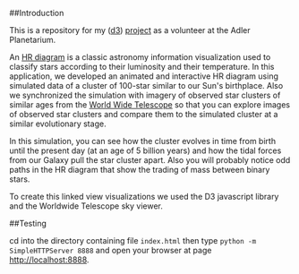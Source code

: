 ##Introduction

This is a repository for my (<a href="http://d3js.org/" target="_blank">d3</a>) <a href="http://svl.adlerplanetarium.org/opencluster/" target="_blank">project</a> as a volunteer at the Adler Planetarium.

An <a href="https://en.wikipedia.org/wiki/Hertzsprung%E2%80%93Russell_diagram" target="_blank">HR diagram</a> is a classic astronomy information visualization used to classify stars according to their luminosity and their temperature. 
In this application, we developed an animated and interactive HR diagram using simulated data of a cluster of 100-star similar to our Sun's birthplace. 
Also we synchronized the simulation with imagery of observed star clusters of similar ages from the <a href="http://www.worldwidetelescope.org/" target="_blank">World Wide Telescope</a> so that you can explore images of observed star clusters and compare them to the simulated cluster at a similar evolutionary stage.

In this simulation, you can see how the cluster evolves in time from birth until the present day (at an age of 5 billion years) and how the tidal forces from our Galaxy pull the star cluster apart. 
Also you will probably notice odd paths in the HR diagram that show the trading of mass between binary stars.

To create this linked view visualizations we used the D3 javascript library and the Worldwide Telescope sky viewer.

##Testing

cd into the directory containing file `index.html` then type `python -m SimpleHTTPServer 8888` and open your browser at page <a href="http://localhost:8888" target="_blank">http://localhost:8888</a>.
